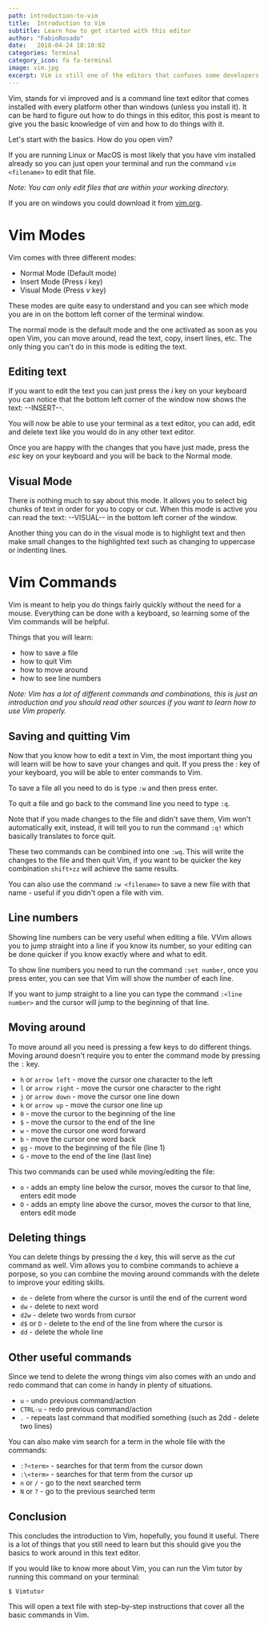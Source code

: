 ```yaml
---
path: introduction-to-vim
title:  Introduction to Vim
subtitle: Learn how to get started with this editor  
author: "FabioRosado"
date:   2018-04-24 18:10:02
categories: Terminal
category_icon: fa fa-terminal 
image: vim.jpg
excerpt: Vim is still one of the editors that confuses some developers. This introduction will keep you up to speed with this powerful editor.
---
```


Vim, stands for vi improved and is a command line text editor that comes installed with every platform other than windows (unless you install it). It can be hard to figure out how to do things in this editor, this post is meant to give you the basic knowledge of vim and how to do things with it.

Let's start with the basics. How do you open vim?

If you are running Linux or MacOS is most likely that you have vim installed already so you can just open your terminal and run the command `vim <filename>` to edit that file. 

_Note: You can only edit files that are within your working directory._

If you are on windows you could download it from [vim.org](https://www.vim.org/download.php).

# Vim Modes

Vim comes with three different modes:

- Normal Mode (Default mode)
- Insert Mode (Press _i_ key)
- Visual Mode (Press _v_ key)

These modes are quite easy to understand and you can see which mode you are in on the bottom left corner of the terminal window.

The normal mode is the default mode and the one activated as soon as you open Vim, you can move around, read the text, copy, insert lines, etc. The only thing you can't do in this mode is editing the text.

## Editing text

If you want to edit the text you can just press the _i_ key on your keyboard you can notice that the bottom left corner of the window now shows the text: --INSERT--.

You will now be able to use your terminal as a text editor, you can add, edit and delete text like you would do in any other text editor.

Once you are happy with the changes that you have just made, press the _esc_ key on your keyboard and you will be back to the Normal mode.

## Visual Mode

There is nothing much to say about this mode. It allows you to select big chunks of text in order for you to copy or cut. When this mode is active you can read the text: --VISUAL-- in the bottom left corner of the window.

Another thing you can do in the visual mode is to highlight text and then make small changes to the highlighted text such as changing to uppercase or indenting lines.

# Vim Commands

Vim is meant to help you do things fairly quickly without the need for a mouse. Everything can be done with a keyboard, so learning some of the Vim commands will be helpful.

Things that you will learn:

- how to save a file
- how to quit Vim
- how to move around
- how to see line numbers

_Note: Vim has a lot of different commands and combinations, this is just an introduction and you should read other sources if you want to learn how to use Vim properly._

## Saving and quitting Vim

Now that you know how to edit a text in Vim, the most important thing you will learn will be how to save your changes and quit. If you press the _:_ key of your keyboard, you will be able to enter commands to Vim.

To save a file all you need to do is type `:w` and then press enter.

To quit a file and go back to the command line you need to type `:q`.

Note that if you made changes to the file and didn't save them, Vim won't automatically exit, instead, it will tell you to run the command `:q!` which basically translates to force quit.

These two commands can be combined into one `:wq`. This will write the changes to the file and then quit Vim, if you want to be quicker the key combination `shift+zz` will achieve the same results.

You can also use the command `:w <filename>` to save a new file with that name - useful if you didn't open a file with vim.

## Line numbers

Showing line numbers can be very useful when editing a file. VVim allows you to jump straight into a line if you know its number, so your editing can be done quicker if you know exactly where and what to edit.

To show line numbers you need to run the command `:set number`, once you press enter, you can see that Vim will show the number of each line.

If you want to jump straight to a line you can type the command `:<line number>` and the cursor will jump to the beginning of that line.

## Moving around

To move around all you need is pressing a few keys to do different things. Moving around doesn't require you to enter the command mode by pressing the `:` key.

- `h` or `arrow left` - move the cursor one character to the left
- `l` or `arrow right` - move the cursor one character to the right
- `j` or `arrow down` - move the cursor one line down
- `k` or `arrow up` - move the cursor one line up
- `0` - move the cursor to the beginning of the line
- `$` - move the cursor to the end of the line
- `w` - move the cursor one word forward
- `b` - move the cursor one word back
- `gg` - move to the beginning of the file (line 1)
- `G` - move to the end of the line (last line)

This two commands can be used while moving/editing the file:

- `o` - adds an empty line below the cursor, moves the cursor to that line, enters edit mode
- `O` - adds an empty line above the cursor, moves the cursor to that line, enters edit mode

## Deleting things

You can delete things by pressing the `d` key, this will serve as the _cut_ command as well. Vim allows you to combine commands to achieve a porpose, so you can combine the moving around commands with the delete to improve your editing skills.

- `de` - delete from where the cursor is until the end of the current word
- `dw` - delete to next word
- `d2w` - delete two words from cursor
- `d$` or `D` - delete to the end of the line from where the cursor is
- `dd` - delete the whole line

## Other useful commands

Since we tend to delete the wrong things vim also comes with an undo and redo command that can come in handy in plenty of situations.

- `u` - undo previous command/action
- `CTRL-u` - redo previous command/action
- `.` - repeats last command that modified something (such as 2dd - delete two lines)

You can also make vim search for a term in the whole file with the commands:

- `:?<term>` - searches for that term from the cursor down
- `:\<term>` - searches for that term from the cursor up
- `n` or `/` - go to the next searched term
- `N` or `?` - go to the previous searched term

## Conclusion

This concludes the introduction to Vim, hopefully, you found it useful. There is a lot of things that you still need to learn but this should give you the basics to work around in this text editor.

If you would like to know more about Vim, you can run the Vim tutor by running this command on your terminal:

`$ Vimtutor`

This will open a text file with step-by-step instructions that cover all the basic commands in Vim.